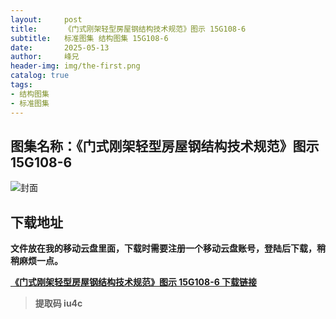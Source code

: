 ```yaml
---
layout:     post
title:      《门式刚架轻型房屋钢结构技术规范》图示 15G108-6
subtitle:   标准图集 结构图集 15G108-6
date:       2025-05-13
author:     峰兄
header-img: img/the-first.png
catalog: true
tags:
- 结构图集
- 标准图集
---
```

## 图集名称：《门式刚架轻型房屋钢结构技术规范》图示 15G108-6
![封面](https://pic1.imgdb.cn/item/6822b9eb58cb8da5c8ef9060.jpg)

## 下载地址 ##
**文件放在我的移动云盘里面，下载时需要注册一个移动云盘账号，登陆后下载，稍稍麻烦一点。**  
  
[**《门式刚架轻型房屋钢结构技术规范》图示 15G108-6 下载链接**](https://caiyun.139.com/m/i?2nc6pzxnXAU7o)

> **提取码 iu4c**

